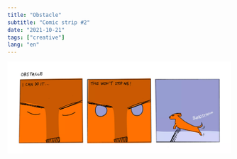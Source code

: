```yaml
---
title: "Obstacle"
subtitle: "Comic strip #2"
date: "2021-10-21"
tags: ["creative"]
lang: "en"
---
```


![3-panel comic strip of a focused Wiener dog preparing to jump over a teeny tiny fence](/public/img/20211021-obstacle.webp)
